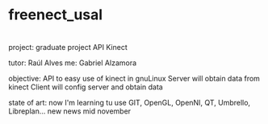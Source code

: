 # freenect_usal
# 

project:
		graduate project API Kinect

tutor:
		Raúl Alves 
me:
		Gabriel Alzamora

objective:
		API to easy use of kinect in gnuLinux
        Server will obtain data from kinect
        Client will config server and obtain data

state of art:
        now I'm learning tu use GIT, OpenGL, OpenNI, QT, Umbrello, Libreplan...
		new news mid november
